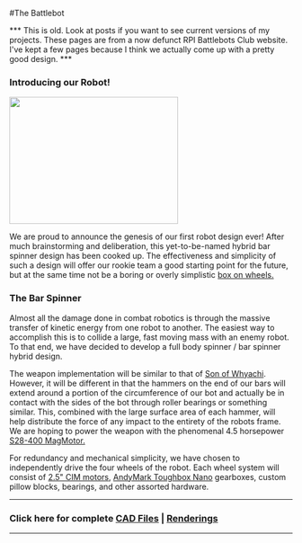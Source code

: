 #The Battlebot

*** This is old. Look at posts if you want to see current versions of my projects. These pages are from a now defunct RPI Battlebots Club website. I've kept a few pages because I think we actually come up with a pretty good design. ***
<h3>Introducing our Robot!</h3>
<a href="http://stonelinks.org/wp-content/uploads/2010/02/RPI_BATTLEBOTS_LOGO.jpg"><img class="alignright size-medium wp-image-185" title="RPI + Battlebot mixed logo" src="http://stonelinks.org/wp-content/uploads/2010/02/RPI_BATTLEBOTS_LOGO-300x226.jpg" alt="" width="300" height="226" /></a>

We are proud to announce the genesis of our first robot design ever! After much brainstorming and deliberation, this yet-to-be-named hybrid bar spinner design has been cooked up. The effectiveness and simplicity of such a design will offer our rookie team a good starting point for the future, but at the same time not be a boring or overly simplistic <a href="http://i-5autogroup.com/images/pics/pro_91_1.jpg">box on wheels.</a>
<h3>The Bar Spinner</h3>
Almost all the damage done in combat robotics is through the massive transfer of kinetic energy from one robot to another. The easiest way to accomplish this is to collide a large, fast moving mass with an enemy robot. To that end, we have decided to develop a full body spinner / bar spinner hybrid design.

The weapon implementation will be similar to that of <a href="http://www.teamwhyachi.com/sow.htm" target="_blank">Son of Whyachi</a>. However, it will be different in that the hammers on the end of our bars will extend around a portion of the circumference of our bot and actually be in contact with the sides of the bot through roller bearings or something similar. This, combined with the large surface area of each hammer, will help distribute the force of any impact to the entirety of the robots frame. We are hoping to power the weapon with the phenomenal 4.5 horsepower <a href="http://www.robotmarketplace.com/products/MAG-S28-400.html">S28-400 MagMotor.</a>

For redundancy and mechanical simplicity, we have chosen to independently drive the four wheels of the robot. Each wheel system will consist of <a href="http://www.trossenrobotics.com/store/p/5142-FIRST-CIM-Motor.aspx">2.5" CIM motors</a>, <a href="http://store.andymark.biz/am-0553.html">AndyMark Toughbox Nano</a> gearboxes, custom pillow blocks, bearings, and other assorted hardware.

<hr />
<h3>Click here for complete   <a href="http://stonelinks.org/?page_id=332">CAD Files</a> |  <a href="http://stonelinks.org/?page_id=272">Renderings</a></h3>
<hr />
